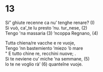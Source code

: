 # 13  
  
Si” ghiute recenne ca nu’ tenghe renare? (I)  
Si vuò, ca’_te lu presto ’nu. tur_nese, (2)  
Tengo 'na massaria (3) ’ncoppa Regnano, (4)  
  
Tutta chiena/re vacche e re vuoje,  
Tengo ’nn bastemiento ’miezo ’ò mare  
" E tutto chine re, recchini nuove; .  
Si te neviene cu’ miche ’na semmane, (5)  
lo te ne voglio rà’ (6) quanteîne vuoje.  
  
  
